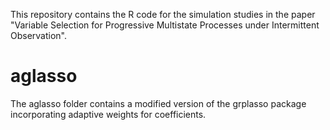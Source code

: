This repository contains the R code for the simulation studies in the paper "Variable Selection for Progressive Multistate Processes under Intermittent Observation".
# aglasso
The aglasso folder contains a modified version of the grplasso package incorporating adaptive weights for coefficients. 
